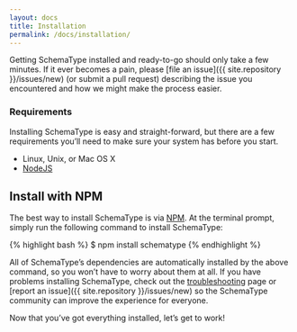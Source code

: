 ```yaml
---
layout: docs
title: Installation
permalink: /docs/installation/
---
```


Getting SchemaType installed and ready-to-go should only take a few minutes.
If it ever becomes a pain, please [file an issue]({{ site.repository }}/issues/new)
(or submit a pull request) describing the issue you
encountered and how we might make the process easier.

### Requirements

Installing SchemaType is easy and straight-forward, but there are a few
requirements you’ll need to make sure your system has before you start.

- Linux, Unix, or Mac OS X
- [NodeJS](http://nodejs.org)

## Install with NPM

The best way to install SchemaType is via
[NPM](https://www.npmjs.com/package/schematype). At the terminal prompt,
simply run the following command to install SchemaType:

{% highlight bash %}
$ npm install schematype
{% endhighlight %}

All of SchemaType’s dependencies are automatically installed by the above
command, so you won’t have to worry about them at all. If you have problems
installing SchemaType, check out the [troubleshooting](../troubleshooting/) page or
[report an issue]({{ site.repository }}/issues/new) so the SchemaType
community can improve the experience for everyone.

Now that you’ve got everything installed, let’s get to work!
